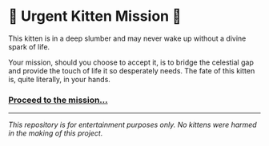 # 🚨 Urgent Kitten Mission 🚨

This kitten is in a deep slumber and may never wake up without a divine spark of life.

Your mission, should you choose to accept it, is to bridge the celestial gap and provide the touch of life it so desperately needs. The fate of this kitten is, quite literally, in your hands.

### **[Proceed to the mission...](https://loch214.github.io/urgent-kitten-mission/)**

---
*This repository is for entertainment purposes only. No kittens were harmed in the making of this project.*
